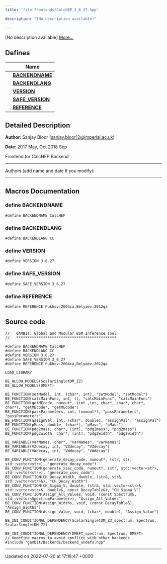 ```yaml
---
title: 'file frontends/CalcHEP_3_6_27.hpp'

description: "[No description available]"

---
```







[No description available] [More...](#detailed-description)

## Defines

|                | Name           |
| -------------- | -------------- |
|  | **[BACKENDNAME](/documentation/code/files/calchep__3__6__27_8hpp/#define-backendname)**  |
|  | **[BACKENDLANG](/documentation/code/files/calchep__3__6__27_8hpp/#define-backendlang)**  |
|  | **[VERSION](/documentation/code/files/calchep__3__6__27_8hpp/#define-version)**  |
|  | **[SAFE_VERSION](/documentation/code/files/calchep__3__6__27_8hpp/#define-safe-version)**  |
|  | **[REFERENCE](/documentation/code/files/calchep__3__6__27_8hpp/#define-reference)**  |

## Detailed Description


**Author**: Sanjay Bloor ([sanjay.bloor12@imperial.ac.uk](mailto:sanjay.bloor12@imperial.ac.uk)) 

**Date**: 2017 May, Oct 2018 Sep

Frontend for CalcHEP Backend



------------------

Authors (add name and date if you modify):



------------------




## Macros Documentation

### define BACKENDNAME

```
#define BACKENDNAME CalcHEP
```


### define BACKENDLANG

```
#define BACKENDLANG CC
```


### define VERSION

```
#define VERSION 3.6.27
```


### define SAFE_VERSION

```
#define SAFE_VERSION 3_6_27
```


### define REFERENCE

```
#define REFERENCE Pukhov:2004ca,Belyaev:2012qa
```


## Source code

```
//   GAMBIT: Global and Modular BSM Inference Tool
//   *********************************************

#define BACKENDNAME CalcHEP
#define BACKENDLANG CC
#define VERSION 3.6.27
#define SAFE_VERSION 3_6_27
#define REFERENCE Pukhov:2004ca,Belyaev:2012qa

LOAD_LIBRARY

BE_ALLOW_MODELS(ScalarSingletDM_Z2)
BE_ALLOW_MODELS(DMEFT)

BE_FUNCTION(setModel, int, (char*, int), "setModel", "setModel")
BE_FUNCTION(calcMainFunc, int, (), "calcMainFunc", "calcMainFunc")
BE_FUNCTION(getMEcode, numout*, (int ,int, char*, char*, char*, char*), "getMEcode", "getMEcode")
BE_FUNCTION(passParameters, int, (numout*), "passParameters", "passParameters")
BE_FUNCTION(assignVal, int, (char*, double), "assignVal", "assignVal")
BE_FUNCTION(pMass, double, (char*), "pMass", "pMass")
BE_FUNCTION(pdg2mass, char*, (int), "pdg2mass", "pdg2mass")
BE_FUNCTION(pdg2width, char*, (int), "pdg2width", "pdg2width")

BE_VARIABLE(varNames, char*, "varNames", "varNames")
BE_VARIABLE(VZdecay, int, "VZdecay", "VZdecay")
BE_VARIABLE(VWdecay, int, "VWdecay", "VWdecay")

BE_CONV_FUNCTION(generate_decay_code, numout*, (str, str, std::vector<str>), "generate_decay_code")
BE_CONV_FUNCTION(generate_xsec_code, numout*, (str, std::vector<str>, std::vector<str>), "generate_xsec_code")
BE_CONV_FUNCTION(CH_Decay_Width, double, (str&, str&, std::vector<str>&), "CH_Decay_Width")
BE_CONV_FUNCTION(CH_Sigma_V, double, (str&, std::vector<str>&, std::vector<str>&, double&, const DecayTable&), "CH_Sigma_V")
BE_CONV_FUNCTION(Assign_All_Values, void, (const Spectrum&, std::vector<SpectrumParameter>), "Assign_All_Values")
BE_CONV_FUNCTION(Assign_Widths, void, (const DecayTable&), "Assign_Widths")
BE_CONV_FUNCTION(Assign_Value, void, (char*, double), "Assign_Value")

BE_INI_CONDITIONAL_DEPENDENCY(ScalarSingletDM_Z2_spectrum, Spectrum, ScalarSingletDM_Z2)

BE_INI_CONDITIONAL_DEPENDENCY(DMEFT_spectrum, Spectrum, DMEFT)
// Undefine macros to avoid conflict with other backends
#include "gambit/Backends/backend_undefs.hpp"
```


-------------------------------

Updated on 2022-07-20 at 17:18:47 +0000

